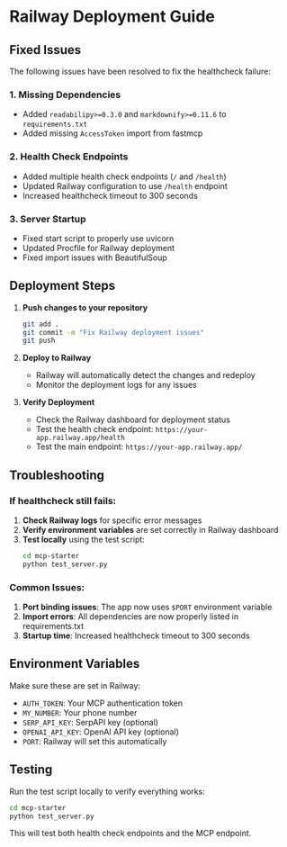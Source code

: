 # Railway Deployment Guide

## Fixed Issues

The following issues have been resolved to fix the healthcheck failure:

### 1. Missing Dependencies
- Added `readabilipy>=0.3.0` and `markdownify>=0.11.6` to `requirements.txt`
- Added missing `AccessToken` import from fastmcp

### 2. Health Check Endpoints
- Added multiple health check endpoints (`/` and `/health`)
- Updated Railway configuration to use `/health` endpoint
- Increased healthcheck timeout to 300 seconds

### 3. Server Startup
- Fixed start script to properly use uvicorn
- Updated Procfile for Railway deployment
- Fixed import issues with BeautifulSoup

## Deployment Steps

1. **Push changes to your repository**
   ```bash
   git add .
   git commit -m "Fix Railway deployment issues"
   git push
   ```

2. **Deploy to Railway**
   - Railway will automatically detect the changes and redeploy
   - Monitor the deployment logs for any issues

3. **Verify Deployment**
   - Check the Railway dashboard for deployment status
   - Test the health check endpoint: `https://your-app.railway.app/health`
   - Test the main endpoint: `https://your-app.railway.app/`

## Troubleshooting

### If healthcheck still fails:

1. **Check Railway logs** for specific error messages
2. **Verify environment variables** are set correctly in Railway dashboard
3. **Test locally** using the test script:
   ```bash
   cd mcp-starter
   python test_server.py
   ```

### Common Issues:

1. **Port binding issues**: The app now uses `$PORT` environment variable
2. **Import errors**: All dependencies are now properly listed in requirements.txt
3. **Startup time**: Increased healthcheck timeout to 300 seconds

## Environment Variables

Make sure these are set in Railway:
- `AUTH_TOKEN`: Your MCP authentication token
- `MY_NUMBER`: Your phone number
- `SERP_API_KEY`: SerpAPI key (optional)
- `OPENAI_API_KEY`: OpenAI API key (optional)
- `PORT`: Railway will set this automatically

## Testing

Run the test script locally to verify everything works:
```bash
cd mcp-starter
python test_server.py
```

This will test both health check endpoints and the MCP endpoint. 